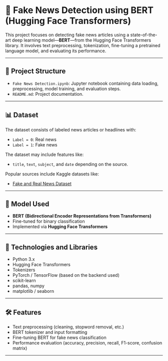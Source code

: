# 📰 Fake News Detection using BERT (Hugging Face Transformers)

This project focuses on detecting fake news articles using a state-of-the-art deep learning model—**BERT**—from the Hugging Face Transformers library. It involves text preprocessing, tokenization, fine-tuning a pretrained language model, and evaluating its performance.

---

## 📁 Project Structure

- `Fake News Detection.ipynb`: Jupyter notebook containing data loading, preprocessing, model training, and evaluation steps.
- `README.md`: Project documentation.

---

## 📊 Dataset

The dataset consists of labeled news articles or headlines with:
- `Label = 0`: Real news
- `Label = 1`: Fake news

The dataset may include features like:
- `title`, `text`, `subject`, and `date` depending on the source.

Popular sources include Kaggle datasets like:
- [Fake and Real News Dataset](https://www.kaggle.com/clmentbisaillon/fake-and-real-news-dataset)

---

## 🤖 Model Used

- **BERT (Bidirectional Encoder Representations from Transformers)**
- Fine-tuned for binary classification
- Implemented via **Hugging Face Transformers**

---

## 🔧 Technologies and Libraries

- Python 3.x
- Hugging Face Transformers
- Tokenizers
- PyTorch / TensorFlow (based on the backend used)
- scikit-learn
- pandas, numpy
- matplotlib / seaborn

---

## 🛠️ Features

- Text preprocessing (cleaning, stopword removal, etc.)
- BERT tokenizer and input formatting
- Fine-tuning BERT for fake news classification
- Performance evaluation (accuracy, precision, recall, F1-score, confusion matrix)

---

